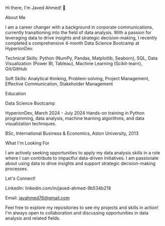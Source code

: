 Hi there, I'm Javed Ahmed! 👋

About Me

I am a career changer with a background in corporate communications, currently transitioning into the field of data analysis. With a passion for leveraging data to drive insights and strategic decision-making, I recently completed a comprehensive 4-month Data Science Bootcamp at HyperionDev.

Technical Skills: Python (NumPy, Pandas, Matplotlib, Seaborn), SQL, Data Visualization (Power BI, Tableau), Machine Learning (Scikit-learn), Git/GitHub

Soft Skills: Analytical thinking, Problem-solving, Project Management, Effective Communication, Stakeholder Management

Education

Data Science Bootcamp

HyperionDev, March 2024 - July 2024
Hands-on training in Python programming, data analysis, machine learning algorithms, and data visualization techniques.

BSc, International Business & Economics, Aston University, 2013

What I'm Looking For

I am actively seeking opportunities to apply my data analysis skills in a role where I can contribute to impactful data-driven initiatives. I am passionate about using data to drive insights and support strategic decision-making processes.

Let's Connect!

LinkedIn: linkedin.com/in/javed-ahmed-9b534b218

Email: javahmed76@gmail.com

Feel free to explore my repositories to see my projects and skills in action! I'm always open to collaboration and discussing opportunities in data analysis and related fields.
